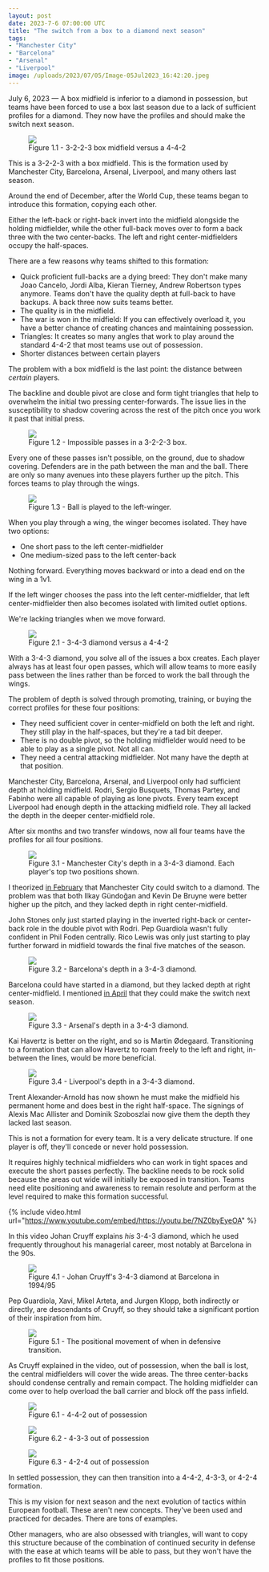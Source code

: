 ```yaml
---
layout: post
date: 2023-7-6 07:00:00 UTC
title: "The switch from a box to a diamond next season"
tags: 
- "Manchester City"
- "Barcelona"
- "Arsenal"
- "Liverpool"
image: /uploads/2023/07/05/Image-05Jul2023_16:42:20.jpeg
---
```


July 6, 2023 — A box midfield is inferior to a diamond in possession, but teams have been forced to use a box last season due to a lack of sufficient profiles for a diamond. They now have the profiles and should make the switch next season.

<!---more--->

<figure>
    <img src="https://tacticsjournal.com/uploads/2023/07/05/Image-05Jul2023_16:42:01.jpeg">
    <figcaption>Figure 1.1 - 3-2-2-3 box midfield versus a 4-4-2</figcaption>
</figure>

This is a 3-2-2-3 with a box midfield. This is the formation used by Manchester City, Barcelona, Arsenal, Liverpool, and many others last season.

Around the end of December, after the World Cup, these teams began to introduce this formation, copying each other.

Either the left-back or right-back invert into the midfield alongside the holding midfielder, while the other full-back moves over to form a back three with the two center-backs. The left and right center-midfielders occupy the half-spaces.

There are a few reasons why teams shifted to this formation:

- Quick proficient full-backs are a dying breed: They don't make many Joao Cancelo, Jordi Alba, Kieran Tierney, Andrew Robertson types anymore. Teams don't have the quality depth at full-back to have backups. A back three now suits teams better.
- The quality is in the midfield.
- The war is won in the midfield: If you can effectively overload it, you have a better chance of creating chances and maintaining possession.
- Triangles: It creates so many angles that work to play around the standard 4-4-2 that most teams use out of possession.
- Shorter distances between certain players

The problem with a box midfield is the last point: the distance between *certain* players.

The backline and double pivot are close and form tight triangles that help to overwhelm the initial two pressing center-forwards. The issue lies in the susceptibility to shadow covering across the rest of the pitch once you work it past that initial press.

<figure>
    <img src="https://tacticsjournal.com/uploads/2023/07/05/Image-05Jul2023_17:13:10.jpeg">
    <figcaption>Figure 1.2 - Impossible passes in a 3-2-2-3 box.</figcaption>
</figure>

Every one of these passes isn't possible, on the ground, due to shadow covering. Defenders are in the path between the man and the ball. There are only so many avenues into these players further up the pitch. This forces teams to play through the wings.

<figure>
    <img src="https://tacticsjournal.com/uploads/2023/07/05/Image-05Jul2023_17:20:00.jpeg">
    <figcaption>Figure 1.3 - Ball is played to the left-winger.</figcaption>
</figure>

When you play through a wing, the winger becomes isolated. They have two options:

- One short pass to the left center-midfielder
- One medium-sized pass to the left center-back

Nothing forward. Everything moves backward or into a dead end on the wing in a 1v1.

If the left winger chooses the pass into the left center-midfielder, that left center-midfielder then also becomes isolated with limited outlet options.

We're lacking triangles when we move forward.

<figure>
    <img src="https://tacticsjournal.com/uploads/2023/07/05/Image-05Jul2023_16:42:20.jpeg">
    <figcaption>Figure 2.1 - 3-4-3 diamond versus a 4-4-2</figcaption>
</figure>

With a 3-4-3 diamond, you solve all of the issues a box creates. Each player always has at least four open passes, which will allow teams to more easily pass between the lines rather than be forced to work the ball through the wings.

The problem of depth is solved through promoting, training, or buying the correct profiles for these four positions:

- They need sufficient cover in center-midfield on both the left and right. They still play in the half-spaces, but they're a tad bit deeper.
- There is no double pivot, so the holding midfielder would need to be able to play as a single pivot. Not all can.
- They need a central attacking midfielder. Not many have the depth at that position.

Manchester City, Barcelona, Arsenal, and Liverpool only had sufficient depth at holding midfield. Rodri, Sergio Busquets, Thomas Partey, and Fabinho were all capable of playing as lone pivots. Every team except Liverpool had enough depth in the attacking midfield role. They all lacked the depth in the deeper center-midfield role.

After six months and two transfer windows, now all four teams have the profiles for all four positions.

<figure>
    <img src="https://tacticsjournal.com/uploads/2023/07/05/Image-05Jul2023_18:04:40.jpeg">
    <figcaption>Figure 3.1 - Manchester City's depth in a 3-4-3 diamond. Each player's top two positions shown.</figcaption>
</figure>

I theorized [in February](https://twitter.com/tacticsjournal/status/1622287069144911873?s=46&t=YC8lQJTh43E_mBQW40Ct2g) that Manchester City could switch to a diamond. The problem was that both Ilkay Gündoğan and Kevin De Bruyne were better higher up the pitch, and they lacked depth in right center-midfield.

John Stones only just started playing in the inverted right-back or center-back role in the double pivot with Rodri. Pep Guardiola wasn't fully confident in Phil Foden centrally. Rico Lewis was only just starting to play further forward in midfield towards the final five matches of the season.

<figure>
    <img src="https://tacticsjournal.com/uploads/2023/07/05/Image-05Jul2023_18:08:32.jpeg">
    <figcaption>Figure 3.2 - Barcelona's depth in a 3-4-3 diamond.</figcaption>
</figure>

Barcelona could have started in a diamond, but they lacked depth at right center-midfield. I mentioned [in April](https://twitter.com/tacticsjournal/status/1646530565875572737?s=46&t=YC8lQJTh43E_mBQW40Ct2g) that they could make the switch next season.

<figure>
    <img src="https://tacticsjournal.com/uploads/2023/07/05/Image-05Jul2023_18:19:57.jpeg">
    <figcaption>Figure 3.3 - Arsenal's depth in a 3-4-3 diamond.</figcaption>
</figure>

Kai Havertz is better on the right, and so is Martin Ødegaard. Transitioning to a formation that can allow Havertz to roam freely to the left and right, in-between the lines, would be more beneficial.

<figure>
    <img src="https://tacticsjournal.com/uploads/2023/07/05/Image-05Jul2023_18:03:55.jpeg">
    <figcaption>Figure 3.4 - Liverpool's depth in a 3-4-3 diamond.</figcaption>
</figure>

Trent Alexander-Arnold has now shown he must make the midfield his permanent home and does best in the right half-space. The signings of Alexis Mac Allister and Dominik Szoboszlai now give them the depth they lacked last season.

This is not a formation for every team. It is a very delicate structure. If one player is off, they'll concede or never hold possession.

It requires highly technical midfielders who can work in tight spaces and execute the short passes perfectly. The backline needs to be rock solid because the areas out wide will initially be exposed in transition. Teams need elite positioning and awareness to remain resolute and perform at the level required to make this formation successful.

{% include video.html url="https://www.youtube.com/embed/https://youtu.be/7NZ0byEyeOA" %}

In this video Johan Cruyff explains *his* 3-4-3 diamond, which he used frequently throughout his managerial career, most notably at Barcelona in the 90s. 

<figure>
    <img src="https://tacticsjournal.com/uploads/2023/07/05/Image-05Jul2023_19:06:35.jpeg">
    <figcaption>Figure 4.1 - Johan Cruyff's 3-4-3 diamond at Barcelona in 1994/95 </figcaption>
</figure>  

Pep Guardiola, Xavi, Mikel Arteta, and Jurgen Klopp, both indirectly or directly, are descendants of Cruyff, so they should take a significant portion of their inspiration from him.

<figure>
    <img src="https://tacticsjournal.com/uploads/2023/07/05/Image-05Jul2023_18:37:13.jpeg">
    <figcaption>Figure 5.1 - The positional movement of when in defensive transition.</figcaption>
</figure>

As Cruyff explained in the video, out of possession, when the ball is lost, the central midfielders will cover the wide areas. The three center-backs should condense centrally and remain compact. The holding midfielder can come over to help overload the ball carrier and block off the pass infield. 

<figure>
    <img src="https://tacticsjournal.com/uploads/2023/07/05/Image-05Jul2023_18:45:29.jpeg">
    <figcaption>Figure 6.1 - 4-4-2 out of possession</figcaption>
</figure> 

<figure>
    <img src="https://tacticsjournal.com/uploads/2023/07/05/Image-05Jul2023_18:45:42.jpeg">
    <figcaption>Figure 6.2 - 4-3-3 out of possession</figcaption>
</figure> 

<figure>
    <img src="https://tacticsjournal.com/uploads/2023/07/05/Image-05Jul2023_18:45:52.jpeg">
    <figcaption>Figure 6.3 - 4-2-4 out of possession</figcaption>
</figure> 

In settled possession, they can then transition into a 4-4-2, 4-3-3, or 4-2-4 formation. 

This is my vision for next season and the next evolution of tactics within European football. These aren't new concepts. They've been used and practiced for decades. There are tons of examples. 

Other managers, who are also obsessed with triangles, will want to copy this structure because of the combination of continued security in defense with the ease at which teams will be able to pass, but they won't have the profiles to fit those positions.
